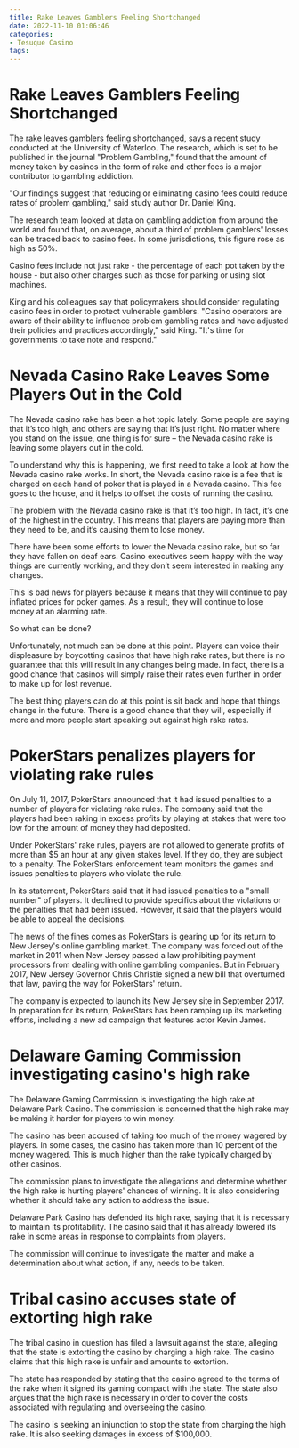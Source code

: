 ```yaml
---
title: Rake Leaves Gamblers Feeling Shortchanged
date: 2022-11-10 01:06:46
categories:
- Tesuque Casino
tags:
---
```



#  Rake Leaves Gamblers Feeling Shortchanged

The rake leaves gamblers feeling shortchanged, says a recent study conducted at the University of Waterloo. The research, which is set to be published in the journal "Problem Gambling," found that the amount of money taken by casinos in the form of rake and other fees is a major contributor to gambling addiction.

"Our findings suggest that reducing or eliminating casino fees could reduce rates of problem gambling," said study author Dr. Daniel King.

The research team looked at data on gambling addiction from around the world and found that, on average, about a third of problem gamblers' losses can be traced back to casino fees. In some jurisdictions, this figure rose as high as 50%.

Casino fees include not just rake - the percentage of each pot taken by the house - but also other charges such as those for parking or using slot machines.

King and his colleagues say that policymakers should consider regulating casino fees in order to protect vulnerable gamblers. "Casino operators are aware of their ability to influence problem gambling rates and have adjusted their policies and practices accordingly," said King. "It's time for governments to take note and respond."

#  Nevada Casino Rake Leaves Some Players Out in the Cold

The Nevada casino rake has been a hot topic lately. Some people are saying that it’s too high, and others are saying that it’s just right. No matter where you stand on the issue, one thing is for sure – the Nevada casino rake is leaving some players out in the cold.

To understand why this is happening, we first need to take a look at how the Nevada casino rake works. In short, the Nevada casino rake is a fee that is charged on each hand of poker that is played in a Nevada casino. This fee goes to the house, and it helps to offset the costs of running the casino.

The problem with the Nevada casino rake is that it’s too high. In fact, it’s one of the highest in the country. This means that players are paying more than they need to be, and it’s causing them to lose money.

There have been some efforts to lower the Nevada casino rake, but so far they have fallen on deaf ears. Casino executives seem happy with the way things are currently working, and they don’t seem interested in making any changes.

This is bad news for players because it means that they will continue to pay inflated prices for poker games. As a result, they will continue to lose money at an alarming rate.

So what can be done?

Unfortunately, not much can be done at this point. Players can voice their displeasure by boycotting casinos that have high rake rates, but there is no guarantee that this will result in any changes being made. In fact, there is a good chance that casinos will simply raise their rates even further in order to make up for lost revenue.

The best thing players can do at this point is sit back and hope that things change in the future. There is a good chance that they will, especially if more and more people start speaking out against high rake rates.

#  PokerStars penalizes players for violating rake rules

On July 11, 2017, PokerStars announced that it had issued penalties to a number of players for violating rake rules. The company said that the players had been raking in excess profits by playing at stakes that were too low for the amount of money they had deposited.

Under PokerStars' rake rules, players are not allowed to generate profits of more than $5 an hour at any given stakes level. If they do, they are subject to a penalty. The PokerStars enforcement team monitors the games and issues penalties to players who violate the rule.

In its statement, PokerStars said that it had issued penalties to a "small number" of players. It declined to provide specifics about the violations or the penalties that had been issued. However, it said that the players would be able to appeal the decisions.

The news of the fines comes as PokerStars is gearing up for its return to New Jersey's online gambling market. The company was forced out of the market in 2011 when New Jersey passed a law prohibiting payment processors from dealing with online gambling companies. But in February 2017, New Jersey Governor Chris Christie signed a new bill that overturned that law, paving the way for PokerStars' return.

The company is expected to launch its New Jersey site in September 2017. In preparation for its return, PokerStars has been ramping up its marketing efforts, including a new ad campaign that features actor Kevin James.

#  Delaware Gaming Commission investigating casino's high rake

The Delaware Gaming Commission is investigating the high rake at Delaware Park Casino. The commission is concerned that the high rake may be making it harder for players to win money.

The casino has been accused of taking too much of the money wagered by players. In some cases, the casino has taken more than 10 percent of the money wagered. This is much higher than the rake typically charged by other casinos.

The commission plans to investigate the allegations and determine whether the high rake is hurting players' chances of winning. It is also considering whether it should take any action to address the issue.

Delaware Park Casino has defended its high rake, saying that it is necessary to maintain its profitability. The casino said that it has already lowered its rake in some areas in response to complaints from players.

The commission will continue to investigate the matter and make a determination about what action, if any, needs to be taken.

#  Tribal casino accuses state of extorting high rake

The tribal casino in question has filed a lawsuit against the state, alleging that the state is extorting the casino by charging a high rake. The casino claims that this high rake is unfair and amounts to extortion.

The state has responded by stating that the casino agreed to the terms of the rake when it signed its gaming compact with the state. The state also argues that the high rake is necessary in order to cover the costs associated with regulating and overseeing the casino.

The casino is seeking an injunction to stop the state from charging the high rake. It is also seeking damages in excess of $100,000.